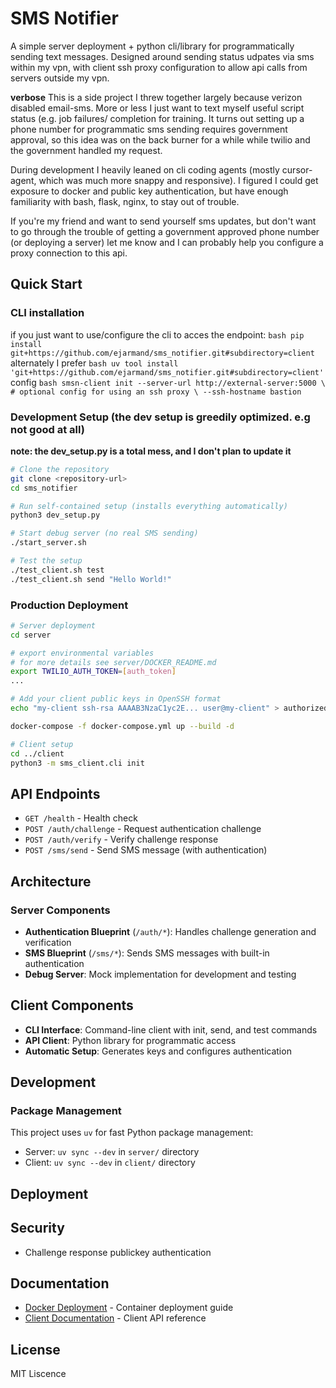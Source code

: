 # SMS Notifier

A simple server deployment + python cli/library for programmatically sending
text messages. Designed around sending status udpates via sms within my vpn, with 
client ssh proxy configuration to allow api calls from servers outside my vpn.

**verbose**
This is a side project I threw together largely because verizon disabled email-sms.
More or less I just want to text myself useful script status (e.g. job failures/
completion for training. It turns out setting up a phone number for programmatic
sms sending requires government approval, so this idea was on the back burner for 
a while while twilio and the government handled my request.

During development I heavily leaned on cli coding agents (mostly cursor-agent, 
which was much more snappy and responsive). I figured I could get exposure to
docker and public key authentication, but have enough familiarity with bash, flask,
nginx, to stay out of trouble.

If you're my friend and want to send yourself sms updates, but don't want to 
go through the trouble of getting a government approved phone number 
(or deploying a server) let me know and I can probably help you configure 
a proxy connection to this api.

## Quick Start

### CLI installation
if you just want to use/configure the cli to acces the endpoint:
     ```bash
     pip install git+https://github.com/ejarmand/sms_notifier.git#subdirectory=client
     ```
    alternately I prefer
    ```bash
    uv tool install 'git+https://github.com/ejarmand/sms_notifier.git#subdirectory=client'
    ```
    config
    ```bash
    smsn-client init --server-url http://external-server:5000 \
    # optional config for using an ssh proxy \
    --ssh-hostname bastion
    ```

### Development Setup (the dev setup is greedily optimized. e.g not good at all)

**note: the dev_setup.py is a total mess, and I don't plan to update it**

```bash
# Clone the repository
git clone <repository-url>
cd sms_notifier

# Run self-contained setup (installs everything automatically)
python3 dev_setup.py

# Start debug server (no real SMS sending)
./start_server.sh

# Test the setup
./test_client.sh test
./test_client.sh send "Hello World!"
```

### Production Deployment

```bash
# Server deployment
cd server

# export environmental variables
# for more details see server/DOCKER_README.md
export TWILIO_AUTH_TOKEN=[auth_token]
...

# Add your client public keys in OpenSSH format
echo "my-client ssh-rsa AAAAB3NzaC1yc2E... user@my-client" > authorized_keys

docker-compose -f docker-compose.yml up --build -d

# Client setup
cd ../client
python3 -m sms_client.cli init
```
## API Endpoints

- `GET /health` - Health check
- `POST /auth/challenge` - Request authentication challenge
- `POST /auth/verify` - Verify challenge response
- `POST /sms/send` - Send SMS message (with authentication)

## Architecture

### Server Components

- **Authentication Blueprint** (`/auth/*`): Handles challenge generation and verification
- **SMS Blueprint** (`/sms/*`): Sends SMS messages with built-in authentication
- **Debug Server**: Mock implementation for development and testing

## Client Components

- **CLI Interface**: Command-line client with init, send, and test commands
- **API Client**: Python library for programmatic access
- **Automatic Setup**: Generates keys and configures authentication

## Development

### Package Management

This project uses `uv` for fast Python package management:
- Server: `uv sync --dev` in `server/` directory
- Client: `uv sync --dev` in `client/` directory

## Deployment

## Security
- Challenge response publickey authentication

## Documentation

- [Docker Deployment](server/DOCKER_README.md) - Container deployment guide
- [Client Documentation](server/README.md) - Client API reference

## License

MIT Liscence
